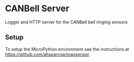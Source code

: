 # CANBell Server

Logger and HTTP server for the CANBell bell ringing sensors

## Setup

To setup the MicroPython environment see the instructions at
<https://github.com/ahsparrow/magsensor>.
